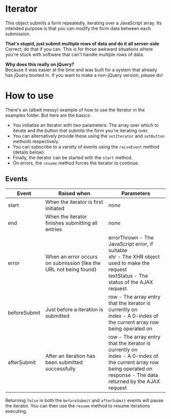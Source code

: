 # Iterator
This object submits a form repeatedly, iterating over a JavaScript array. Its intended purpose is that you can modify the form data between each submission.

**That's stupid, just submit multiple rows of data and do it all server-side**  
Correct; do that if you can. This is for those awkward situations where you're stuck with software that can't handle multiple rows of data.

**Why does this really on jQuery?**  
Because it was easier at the time and was built for a system that already has jQuery booted in. If you want to make a non-jQuery version, please do!

# How to use
There's an (albeit messy) example of how to use the Iterator in the examples folder. But here are the basics:
 * You initialise an Iterator with two parameters: The array over which to iterate and the button that submits the form you're iterating over.
 * You can alternatively provide these using the `setIterator` and `setButton` methods respectively.
 * You can subscribe to a variety of events using the `raiseEvent` method (details below).
 * Finally, the iterator can be started with the `start` method.
 * On errors, the `resume` method forces the iterator to continue.
 
## Events
| Event | Raised when | Parameters |
| --- | --- | --- |
| start | When the iterator is first initiated | _none_ |
| end | When the iterator finishes submitting all entries | _none_ |
| error | When an error occurs on submission (like the URL not being found) | errorThrown - The JavaScript error, if suitable<br>xhr - The XHR object used to make the request<br>textStatus - The status of the AJAX request |
| beforeSubmit | Just before a iteration is submitted | row - The array entry that the iterator is currently on<br>index - A 0-index of the current array row being operated on |
| afterSubmit | After an iteration has been submitted successfully | row - The array entry that the iterator is currently on<br>index - A 0-index of the current array row being operated on<br>response - The data returned by the AJAX request |

Returning `false` in both the `beforeSubmit` and `afterSubmit` events will pause the iterator. You can then use the `resume` method to resume iterations executing.

